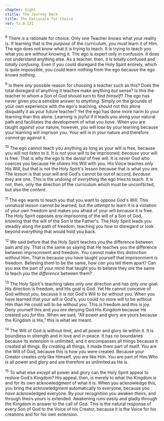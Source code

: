 ```yaml
---
chapter: Eight
ctitle: The Journey Back
title: The Rationale for Choice
ref: Tx.8.III
---
```


<sup>8</sup> There *is* a rationale for choice. Only one Teacher *knows* what your
reality is. If learning that is the *purpose* of the curriculum, you
must learn it of Him. The ego does not *know* what it is trying to
teach. It is trying to teach you what you are *without* knowing it. The
ego is expert only in confusion. It does not understand anything else.
As a teacher, then, it is totally confused and *totally confusing.* Even
if you could disregard the Holy Spirit entirely, which is quite
impossible, you could learn nothing from the ego because the ego *knows*
nothing.

<sup>9</sup> Is there *any* possible reason for choosing a teacher such as this?
Does the total disregard of anything it teaches make anything *but*
sense? Is *this* the teacher to whom a Son of God should turn to find
*himself*? The ego has never given you a sensible answer to *anything*.
Simply on the grounds of your own experience with the ego's teaching,
should not this alone disqualify it as your future teacher? Yet the ego
has done more harm to your learning than this alone. Learning is joyful
if it leads you along your natural path and facilitates the development
of what you *have*. When you are taught *against* your nature, however,
you will *lose* by your learning because your learning will imprison
you. Your will is *in* your nature and therefore *cannot* go against it.

<sup>10</sup> The ego cannot teach you anything as long as your will is free,
because you will not *listen* to it. It is *not* your will to be
imprisoned, *because* your will is free. That is why the ego is the
*denial* of free will. It is *never* God who coerces you because He
*shares* His Will with you. His Voice teaches *only* His Will, but that
is not the Holy Spirit's lesson because that is what you *are*. The
*lesson* is that your will and God's cannot be out of accord, *because*
they are one. This is the undoing of *everything* the ego tries to
teach. It is not, then, only the direction of the curriculum which must
be unconflicted, but also the *content*.

<sup>11</sup> The ego wants to teach you that you want to *oppose* God's Will. This
unnatural lesson cannot *be* learned, but the *attempt* to learn it is a
violation of your own freedom and makes you afraid of your will
*because* it is free. The Holy Spirit opposes *any* imprisoning of the
will of a Son of God, *knowing* that the will of the Son *is* the
Father's. The Holy Spirit leads you steadily along the path of freedom,
teaching you how to disregard or look beyond *everything* that would
hold you back.

<sup>12</sup> We said before that the Holy Spirit teaches you the difference
between pain and joy. That is the same as saying that He teaches you the
difference between imprisonment and freedom. *You* cannot make this
distinction *without* Him. That is because you have taught yourself that
imprisonment *is* freedom. Believing them to be the same, how *can* you
tell them apart? Can you ask the part of your mind that taught you to
believe they *are* the same to teach you the *difference* between them?

<sup>13</sup> The Holy Spirit's teaching takes only *one* direction and has only
*one* goal. His direction is freedom, and His goal is God. Yet He cannot
conceive of God without *you*, because it is not God's Will to *be*
without you. When you have learned that your will *is* God's, you could
no more will to be without Him than He could will to be without *you*.
This *is* freedom and this *is* joy. Deny yourself this and you *are*
denying God His Kingdom because He created you *for* this. When we said,
“All power and glory are yours because the Kingdom is His,” this is what
we meant.

<sup>14</sup> The Will of God is without limit, and all power and glory lie within
it. It is boundless in strength and in love and in peace. It has no
boundaries because its extension is unlimited, and it encompasses all
things because it created all things. By creating all things, it made
them part of itself. *You* are the Will of God, because this is how you
were created. Because your Creator creates *only* like Himself, you
*are* like Him. You are part of Him Who *is* all power and glory and are
therefore as unlimited as He is.

<sup>15</sup> To what else *except* all power and glory can the Holy Spirit appeal
to restore God's Kingdom? His appeal, then, is merely to what the
Kingdom *is* and for its own acknowledgment of what it is. When you
acknowledge this, you bring the acknowledgment automatically to
everyone, because you *have* acknowledged everyone. By *your*
recognition you awaken *theirs*, and through theirs *yours* is extended.
Awakening runs easily and gladly through the Kingdom in answer to the
call of God. This is the natural response of every Son of God to the
Voice of his Creator, because it is the Voice for *his* creations and
for his own extension.

